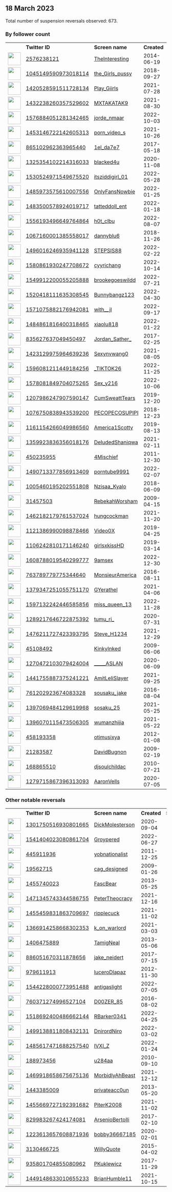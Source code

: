
## 18 March 2023
Total number of suspension reversals observed: 673.

### By follower count
<table><tr><th></th><th align="left">Twitter ID</th><th align="left">Screen name</th>
<th align="left">Created</th><th align="left">Status</th><th align="left">Suspended</th><th align="left">Followers</th>
<tr><td><a href="https://pbs.twimg.com/profile_images/848447038752604160/H-5KHcYu_normal.jpg"><img src="https://pbs.twimg.com/profile_images/848447038752604160/H-5KHcYu_normal.jpg" width="40px" height="40px" align="center"/></a></td><td><a href="https://twitter.com/intent/user?user_id=2576238121">2576238121</a></td><td><a href="https://twitter.com/Thelnteresting">Thelnteresting</a></td><td>2014-06-19</td><td align="center"></td><td></td><td>1205355</td></tr>
<tr><td><a href="https://pbs.twimg.com/profile_images/1587061014562066432/f_NGLFvn_normal.jpg"><img src="https://pbs.twimg.com/profile_images/1587061014562066432/f_NGLFvn_normal.jpg" width="40px" height="40px" align="center"/></a></td><td><a href="https://twitter.com/intent/user?user_id=1045149590973018114">1045149590973018114</a></td><td><a href="https://twitter.com/the_Girls_pussy">the_Girls_pussy</a></td><td>2018-09-27</td><td align="center"></td><td>2023-02-04</td><td>461808</td></tr>
<tr><td><a href="https://pbs.twimg.com/profile_images/1455764782196432896/N1fnybzG_normal.jpg"><img src="https://pbs.twimg.com/profile_images/1455764782196432896/N1fnybzG_normal.jpg" width="40px" height="40px" align="center"/></a></td><td><a href="https://twitter.com/intent/user?user_id=1420528591511728134">1420528591511728134</a></td><td><a href="https://twitter.com/Play_Giirls">Play_Giirls</a></td><td>2021-07-28</td><td align="center"></td><td>2023-02-04</td><td>391120</td></tr>
<tr><td><a href="https://pbs.twimg.com/profile_images/1643619506969882625/fc2Oli5O_normal.jpg"><img src="https://pbs.twimg.com/profile_images/1643619506969882625/fc2Oli5O_normal.jpg" width="40px" height="40px" align="center"/></a></td><td><a href="https://twitter.com/intent/user?user_id=1432238260357529602">1432238260357529602</a></td><td><a href="https://twitter.com/MXTAKATAK9">MXTAKATAK9</a></td><td>2021-08-30</td><td align="center"></td><td>2023-02-03</td><td>323608</td></tr>
<tr><td><a href="https://pbs.twimg.com/profile_images/1636936887859576832/Lld-VudS_normal.jpg"><img src="https://pbs.twimg.com/profile_images/1636936887859576832/Lld-VudS_normal.jpg" width="40px" height="40px" align="center"/></a></td><td><a href="https://twitter.com/intent/user?user_id=1576884051281342465">1576884051281342465</a></td><td><a href="https://twitter.com/jorde_nmaar">jorde_nmaar</a></td><td>2022-10-03</td><td align="center"></td><td>2023-02-04</td><td>302561</td></tr>
<tr><td><a href="https://pbs.twimg.com/profile_images/1643479195690102784/Tabu1nxn_normal.jpg"><img src="https://pbs.twimg.com/profile_images/1643479195690102784/Tabu1nxn_normal.jpg" width="40px" height="40px" align="center"/></a></td><td><a href="https://twitter.com/intent/user?user_id=1453146722142605313">1453146722142605313</a></td><td><a href="https://twitter.com/porn_video_s">porn_video_s</a></td><td>2021-10-26</td><td align="center"></td><td>2023-02-04</td><td>296678</td></tr>
<tr><td><a href="https://pbs.twimg.com/profile_images/1270676762607960064/NOzrFktV_normal.jpg"><img src="https://pbs.twimg.com/profile_images/1270676762607960064/NOzrFktV_normal.jpg" width="40px" height="40px" align="center"/></a></td><td><a href="https://twitter.com/intent/user?user_id=865102962363965440">865102962363965440</a></td><td><a href="https://twitter.com/1el_da7e7">1el_da7e7</a></td><td>2017-05-18</td><td align="center"></td><td>2022-08-15</td><td>259943</td></tr>
<tr><td><a href="https://pbs.twimg.com/profile_images/1551964296350994434/5VucnEgI_normal.jpg"><img src="https://pbs.twimg.com/profile_images/1551964296350994434/5VucnEgI_normal.jpg" width="40px" height="40px" align="center"/></a></td><td><a href="https://twitter.com/intent/user?user_id=1325354102214316033">1325354102214316033</a></td><td><a href="https://twitter.com/blacked4u">blacked4u</a></td><td>2020-11-08</td><td align="center"></td><td>2023-02-04</td><td>225660</td></tr>
<tr><td><a href="https://pbs.twimg.com/profile_images/1636580331578101760/-lNkSU8w_normal.jpg"><img src="https://pbs.twimg.com/profile_images/1636580331578101760/-lNkSU8w_normal.jpg" width="40px" height="40px" align="center"/></a></td><td><a href="https://twitter.com/intent/user?user_id=1530524971549675520">1530524971549675520</a></td><td><a href="https://twitter.com/itsziddigirl_01">itsziddigirl_01</a></td><td>2022-05-28</td><td align="center"></td><td>2023-02-03</td><td>221459</td></tr>
<tr><td><a href="https://pbs.twimg.com/profile_images/1638761992520384516/fzOk2xpi_normal.jpg"><img src="https://pbs.twimg.com/profile_images/1638761992520384516/fzOk2xpi_normal.jpg" width="40px" height="40px" align="center"/></a></td><td><a href="https://twitter.com/intent/user?user_id=1485973575610007556">1485973575610007556</a></td><td><a href="https://twitter.com/OnlyFansNowbie">OnlyFansNowbie</a></td><td>2022-01-25</td><td align="center"></td><td>2023-02-03</td><td>218801</td></tr>
<tr><td><a href="https://pbs.twimg.com/profile_images/1612151679918673922/1E_4cY6l_normal.jpg"><img src="https://pbs.twimg.com/profile_images/1612151679918673922/1E_4cY6l_normal.jpg" width="40px" height="40px" align="center"/></a></td><td><a href="https://twitter.com/intent/user?user_id=1483500578924019717">1483500578924019717</a></td><td><a href="https://twitter.com/tatteddoll_ent">tatteddoll_ent</a></td><td>2022-01-18</td><td align="center"></td><td>2023-02-04</td><td>217921</td></tr>
<tr><td><a href="https://pbs.twimg.com/profile_images/1575715618791170048/pg_7PSH3_normal.jpg"><img src="https://pbs.twimg.com/profile_images/1575715618791170048/pg_7PSH3_normal.jpg" width="40px" height="40px" align="center"/></a></td><td><a href="https://twitter.com/intent/user?user_id=1556193496649764864">1556193496649764864</a></td><td><a href="https://twitter.com/h0t_clbu">h0t_clbu</a></td><td>2022-08-07</td><td align="center"></td><td>2023-02-03</td><td>204224</td></tr>
<tr><td><a href="https://pbs.twimg.com/profile_images/1636635235096862720/cPoMLsKy_normal.jpg"><img src="https://pbs.twimg.com/profile_images/1636635235096862720/cPoMLsKy_normal.jpg" width="40px" height="40px" align="center"/></a></td><td><a href="https://twitter.com/intent/user?user_id=1067160001385558017">1067160001385558017</a></td><td><a href="https://twitter.com/dannyblu6">dannyblu6</a></td><td>2018-11-26</td><td align="center"></td><td></td><td>153646</td></tr>
<tr><td><a href="https://pbs.twimg.com/profile_images/1573194526939697152/Hn_J7Zvl_normal.jpg"><img src="https://pbs.twimg.com/profile_images/1573194526939697152/Hn_J7Zvl_normal.jpg" width="40px" height="40px" align="center"/></a></td><td><a href="https://twitter.com/intent/user?user_id=1496016246935941128">1496016246935941128</a></td><td><a href="https://twitter.com/STEPSIS88">STEPSIS88</a></td><td>2022-02-22</td><td align="center"></td><td>2023-02-04</td><td>150618</td></tr>
<tr><td><a href="https://pbs.twimg.com/profile_images/1617043999411535874/DXz18Nb8_normal.jpg"><img src="https://pbs.twimg.com/profile_images/1617043999411535874/DXz18Nb8_normal.jpg" width="40px" height="40px" align="center"/></a></td><td><a href="https://twitter.com/intent/user?user_id=1580861930247708672">1580861930247708672</a></td><td><a href="https://twitter.com/cyyrichang">cyyrichang</a></td><td>2022-10-14</td><td align="center"></td><td>2023-02-04</td><td>142414</td></tr>
<tr><td><a href="https://pbs.twimg.com/profile_images/1593657116857962498/ch7BIfv1_normal.jpg"><img src="https://pbs.twimg.com/profile_images/1593657116857962498/ch7BIfv1_normal.jpg" width="40px" height="40px" align="center"/></a></td><td><a href="https://twitter.com/intent/user?user_id=1549912200055205888">1549912200055205888</a></td><td><a href="https://twitter.com/brookegoeswildd">brookegoeswildd</a></td><td>2022-07-21</td><td align="center"></td><td>2023-02-04</td><td>142269</td></tr>
<tr><td><a href="https://pbs.twimg.com/profile_images/1520422560541855744/fR0yjHZR_normal.jpg"><img src="https://pbs.twimg.com/profile_images/1520422560541855744/fR0yjHZR_normal.jpg" width="40px" height="40px" align="center"/></a></td><td><a href="https://twitter.com/intent/user?user_id=1520418111635308545">1520418111635308545</a></td><td><a href="https://twitter.com/Bunnybangz123">Bunnybangz123</a></td><td>2022-04-30</td><td align="center"></td><td>2023-02-03</td><td>140732</td></tr>
<tr><td><a href="https://pbs.twimg.com/profile_images/1644597006932013057/Zt51PvAP_normal.jpg"><img src="https://pbs.twimg.com/profile_images/1644597006932013057/Zt51PvAP_normal.jpg" width="40px" height="40px" align="center"/></a></td><td><a href="https://twitter.com/intent/user?user_id=1571075882176942081">1571075882176942081</a></td><td><a href="https://twitter.com/with__jl">with__jl</a></td><td>2022-09-17</td><td align="center"></td><td>2023-02-03</td><td>140479</td></tr>
<tr><td><a href="https://pbs.twimg.com/profile_images/1643205212684025856/3b7XT0HI_normal.jpg"><img src="https://pbs.twimg.com/profile_images/1643205212684025856/3b7XT0HI_normal.jpg" width="40px" height="40px" align="center"/></a></td><td><a href="https://twitter.com/intent/user?user_id=1484861816400318465">1484861816400318465</a></td><td><a href="https://twitter.com/xiaolu818">xiaolu818</a></td><td>2022-01-22</td><td align="center"></td><td>2023-02-03</td><td>138778</td></tr>
<tr><td><a href="https://pbs.twimg.com/profile_images/1637221012520730624/C15Uzztu_normal.jpg"><img src="https://pbs.twimg.com/profile_images/1637221012520730624/C15Uzztu_normal.jpg" width="40px" height="40px" align="center"/></a></td><td><a href="https://twitter.com/intent/user?user_id=835627637049450497">835627637049450497</a></td><td><a href="https://twitter.com/Jordan_Sather_">Jordan_Sather_</a></td><td>2017-02-25</td><td align="center"></td><td></td><td>130091</td></tr>
<tr><td><a href="https://pbs.twimg.com/profile_images/1568872079503822855/hzuUGMDm_normal.jpg"><img src="https://pbs.twimg.com/profile_images/1568872079503822855/hzuUGMDm_normal.jpg" width="40px" height="40px" align="center"/></a></td><td><a href="https://twitter.com/intent/user?user_id=1423129975964639236">1423129975964639236</a></td><td><a href="https://twitter.com/Sexynvwang0">Sexynvwang0</a></td><td>2021-08-05</td><td align="center"></td><td>2023-02-03</td><td>124816</td></tr>
<tr><td><a href="https://pbs.twimg.com/profile_images/1596081526609178624/DQltT55t_normal.png"><img src="https://pbs.twimg.com/profile_images/1596081526609178624/DQltT55t_normal.png" width="40px" height="40px" align="center"/></a></td><td><a href="https://twitter.com/intent/user?user_id=1596081211449184256">1596081211449184256</a></td><td><a href="https://twitter.com/_TIKTOK26">_TIKTOK26</a></td><td>2022-11-25</td><td align="center"></td><td>2023-02-03</td><td>115889</td></tr>
<tr><td><a href="https://pbs.twimg.com/profile_images/1578082716935155712/6tkxTxJL_normal.jpg"><img src="https://pbs.twimg.com/profile_images/1578082716935155712/6tkxTxJL_normal.jpg" width="40px" height="40px" align="center"/></a></td><td><a href="https://twitter.com/intent/user?user_id=1578081849704075265">1578081849704075265</a></td><td><a href="https://twitter.com/Sex_y216">Sex_y216</a></td><td>2022-10-06</td><td align="center"></td><td>2023-02-04</td><td>111723</td></tr>
<tr><td><a href="https://pbs.twimg.com/profile_images/1218833533088612354/ahtl-qz9_normal.jpg"><img src="https://pbs.twimg.com/profile_images/1218833533088612354/ahtl-qz9_normal.jpg" width="40px" height="40px" align="center"/></a></td><td><a href="https://twitter.com/intent/user?user_id=1207986247907590147">1207986247907590147</a></td><td><a href="https://twitter.com/CumSweattTears">CumSweattTears</a></td><td>2019-12-20</td><td align="center"></td><td>2023-02-04</td><td>97487</td></tr>
<tr><td><a href="https://pbs.twimg.com/profile_images/1618398770097709061/ppzKD2tX_normal.jpg"><img src="https://pbs.twimg.com/profile_images/1618398770097709061/ppzKD2tX_normal.jpg" width="40px" height="40px" align="center"/></a></td><td><a href="https://twitter.com/intent/user?user_id=1076750838943539200">1076750838943539200</a></td><td><a href="https://twitter.com/PECOPECOSUPIPI">PECOPECOSUPIPI</a></td><td>2018-12-23</td><td align="center"></td><td>2023-02-05</td><td>96306</td></tr>
<tr><td><a href="https://pbs.twimg.com/profile_images/1483494731732692999/lAEpflX2_normal.jpg"><img src="https://pbs.twimg.com/profile_images/1483494731732692999/lAEpflX2_normal.jpg" width="40px" height="40px" align="center"/></a></td><td><a href="https://twitter.com/intent/user?user_id=1161154266049986560">1161154266049986560</a></td><td><a href="https://twitter.com/America1Scotty">America1Scotty</a></td><td>2019-08-13</td><td align="center"></td><td>2022-09-01</td><td>75332</td></tr>
<tr><td><a href="https://pbs.twimg.com/profile_images/1359931150345584647/RXtonI2E_normal.jpg"><img src="https://pbs.twimg.com/profile_images/1359931150345584647/RXtonI2E_normal.jpg" width="40px" height="40px" align="center"/></a></td><td><a href="https://twitter.com/intent/user?user_id=1359923836356018176">1359923836356018176</a></td><td><a href="https://twitter.com/DeIudedShaniqwa">DeIudedShaniqwa</a></td><td>2021-02-11</td><td align="center"></td><td>2022-03-14</td><td>59329</td></tr>
<tr><td><a href="https://pbs.twimg.com/profile_images/1638424209830428672/MB8GggvL_normal.jpg"><img src="https://pbs.twimg.com/profile_images/1638424209830428672/MB8GggvL_normal.jpg" width="40px" height="40px" align="center"/></a></td><td><a href="https://twitter.com/intent/user?user_id=450235955">450235955</a></td><td><a href="https://twitter.com/4Mischief">4Mischief</a></td><td>2011-12-30</td><td align="center"></td><td>2022-02-14</td><td>59020</td></tr>
<tr><td><a href="https://pbs.twimg.com/profile_images/1620725290984177664/muyCVMiD_normal.jpg"><img src="https://pbs.twimg.com/profile_images/1620725290984177664/muyCVMiD_normal.jpg" width="40px" height="40px" align="center"/></a></td><td><a href="https://twitter.com/intent/user?user_id=1490713377856913409">1490713377856913409</a></td><td><a href="https://twitter.com/porntube9991">porntube9991</a></td><td>2022-02-07</td><td align="center"></td><td>2023-02-04</td><td>54076</td></tr>
<tr><td><a href="https://pbs.twimg.com/profile_images/1639698329863966720/qCgIld2E_normal.jpg"><img src="https://pbs.twimg.com/profile_images/1639698329863966720/qCgIld2E_normal.jpg" width="40px" height="40px" align="center"/></a></td><td><a href="https://twitter.com/intent/user?user_id=1005460195202551808">1005460195202551808</a></td><td><a href="https://twitter.com/Nzisaa_Kyalo">Nzisaa_Kyalo</a></td><td>2018-06-09</td><td align="center"></td><td>2022-08-26</td><td>50173</td></tr>
<tr><td><a href="https://pbs.twimg.com/profile_images/1045301015447310336/i6lgpz7T_normal.jpg"><img src="https://pbs.twimg.com/profile_images/1045301015447310336/i6lgpz7T_normal.jpg" width="40px" height="40px" align="center"/></a></td><td><a href="https://twitter.com/intent/user?user_id=31457503">31457503</a></td><td><a href="https://twitter.com/RebekahWorsham">RebekahWorsham</a></td><td>2009-04-15</td><td align="center">🚫</td><td></td><td>49711</td></tr>
<tr><td><a href="https://pbs.twimg.com/profile_images/1462188677443031042/5sJuAhKO_normal.jpg"><img src="https://pbs.twimg.com/profile_images/1462188677443031042/5sJuAhKO_normal.jpg" width="40px" height="40px" align="center"/></a></td><td><a href="https://twitter.com/intent/user?user_id=1462182179761537024">1462182179761537024</a></td><td><a href="https://twitter.com/hungcockman">hungcockman</a></td><td>2021-11-20</td><td align="center"></td><td>2023-02-04</td><td>39710</td></tr>
<tr><td><a href="https://pbs.twimg.com/profile_images/1616059940921135104/4eVN9hwD_normal.jpg"><img src="https://pbs.twimg.com/profile_images/1616059940921135104/4eVN9hwD_normal.jpg" width="40px" height="40px" align="center"/></a></td><td><a href="https://twitter.com/intent/user?user_id=1121386990098878466">1121386990098878466</a></td><td><a href="https://twitter.com/Video0X">Video0X</a></td><td>2019-04-25</td><td align="center"></td><td>2023-02-04</td><td>36925</td></tr>
<tr><td><a href="https://pbs.twimg.com/profile_images/1405118038190428160/ZP5JSLBv_normal.jpg"><img src="https://pbs.twimg.com/profile_images/1405118038190428160/ZP5JSLBv_normal.jpg" width="40px" height="40px" align="center"/></a></td><td><a href="https://twitter.com/intent/user?user_id=1106242810171146240">1106242810171146240</a></td><td><a href="https://twitter.com/girlsxkissHD">girlsxkissHD</a></td><td>2019-03-14</td><td align="center"></td><td>2023-02-04</td><td>32268</td></tr>
<tr><td><a href="https://pbs.twimg.com/profile_images/1613670997907103744/mf5SXk6R_normal.jpg"><img src="https://pbs.twimg.com/profile_images/1613670997907103744/mf5SXk6R_normal.jpg" width="40px" height="40px" align="center"/></a></td><td><a href="https://twitter.com/intent/user?user_id=1608788019540299777">1608788019540299777</a></td><td><a href="https://twitter.com/9amsex">9amsex</a></td><td>2022-12-30</td><td align="center"></td><td>2023-01-28</td><td>30149</td></tr>
<tr><td><a href="https://pbs.twimg.com/profile_images/1104818208639352832/L8mhG73d_normal.png"><img src="https://pbs.twimg.com/profile_images/1104818208639352832/L8mhG73d_normal.png" width="40px" height="40px" align="center"/></a></td><td><a href="https://twitter.com/intent/user?user_id=763789779775344640">763789779775344640</a></td><td><a href="https://twitter.com/MonsieurAmerica">MonsieurAmerica</a></td><td>2016-08-11</td><td align="center"></td><td></td><td>29925</td></tr>
<tr><td><a href="https://pbs.twimg.com/profile_images/1638951105353723904/SSdDV7JS_normal.jpg"><img src="https://pbs.twimg.com/profile_images/1638951105353723904/SSdDV7JS_normal.jpg" width="40px" height="40px" align="center"/></a></td><td><a href="https://twitter.com/intent/user?user_id=1379347251055751170">1379347251055751170</a></td><td><a href="https://twitter.com/GYerathel">GYerathel</a></td><td>2021-04-06</td><td align="center"></td><td>2022-09-19</td><td>29803</td></tr>
<tr><td><a href="https://pbs.twimg.com/profile_images/1598542926962778112/p-Uk0MPz_normal.jpg"><img src="https://pbs.twimg.com/profile_images/1598542926962778112/p-Uk0MPz_normal.jpg" width="40px" height="40px" align="center"/></a></td><td><a href="https://twitter.com/intent/user?user_id=1597132242446585856">1597132242446585856</a></td><td><a href="https://twitter.com/miss_queen_13">miss_queen_13</a></td><td>2022-11-28</td><td align="center"></td><td>2023-02-03</td><td>29041</td></tr>
<tr><td><a href="https://pbs.twimg.com/profile_images/1584268621508845568/FfElHhPt_normal.jpg"><img src="https://pbs.twimg.com/profile_images/1584268621508845568/FfElHhPt_normal.jpg" width="40px" height="40px" align="center"/></a></td><td><a href="https://twitter.com/intent/user?user_id=1289217646722875392">1289217646722875392</a></td><td><a href="https://twitter.com/tumu_ri_">tumu_ri_</a></td><td>2020-07-31</td><td align="center">👋</td><td>2023-02-03</td><td>25789</td></tr>
<tr><td><a href="https://pbs.twimg.com/profile_images/1526594111490359299/SDcgDxpB_normal.jpg"><img src="https://pbs.twimg.com/profile_images/1526594111490359299/SDcgDxpB_normal.jpg" width="40px" height="40px" align="center"/></a></td><td><a href="https://twitter.com/intent/user?user_id=1476211727423393795">1476211727423393795</a></td><td><a href="https://twitter.com/Steve_H1234">Steve_H1234</a></td><td>2021-12-29</td><td align="center"></td><td>2023-02-05</td><td>22556</td></tr>
<tr><td><a href="https://pbs.twimg.com/profile_images/1468190247519277056/1qwgOnaO_normal.jpg"><img src="https://pbs.twimg.com/profile_images/1468190247519277056/1qwgOnaO_normal.jpg" width="40px" height="40px" align="center"/></a></td><td><a href="https://twitter.com/intent/user?user_id=45108492">45108492</a></td><td><a href="https://twitter.com/KinkyInked">KinkyInked</a></td><td>2009-06-06</td><td align="center"></td><td>2023-02-04</td><td>19989</td></tr>
<tr><td><a href="https://pbs.twimg.com/profile_images/1342393493440884737/PHjgBTxL_normal.jpg"><img src="https://pbs.twimg.com/profile_images/1342393493440884737/PHjgBTxL_normal.jpg" width="40px" height="40px" align="center"/></a></td><td><a href="https://twitter.com/intent/user?user_id=1270472103079424004">1270472103079424004</a></td><td><a href="https://twitter.com/_____ASLAN">_____ASLAN</a></td><td>2020-06-09</td><td align="center"></td><td>2022-07-26</td><td>19629</td></tr>
<tr><td><a href="https://pbs.twimg.com/profile_images/1591646041564008448/pBhzEPOs_normal.jpg"><img src="https://pbs.twimg.com/profile_images/1591646041564008448/pBhzEPOs_normal.jpg" width="40px" height="40px" align="center"/></a></td><td><a href="https://twitter.com/intent/user?user_id=1441755887375241221">1441755887375241221</a></td><td><a href="https://twitter.com/AmitLeliSlayer">AmitLeliSlayer</a></td><td>2021-09-25</td><td align="center"></td><td>2023-02-28</td><td>16347</td></tr>
<tr><td><a href="https://pbs.twimg.com/profile_images/1490849988238520323/OrMprgcD_normal.jpg"><img src="https://pbs.twimg.com/profile_images/1490849988238520323/OrMprgcD_normal.jpg" width="40px" height="40px" align="center"/></a></td><td><a href="https://twitter.com/intent/user?user_id=761202923674083328">761202923674083328</a></td><td><a href="https://twitter.com/sousaku_jake">sousaku_jake</a></td><td>2016-08-04</td><td align="center"></td><td>2023-02-03</td><td>16136</td></tr>
<tr><td><a href="https://pbs.twimg.com/profile_images/1464257977989632001/49DJIUT5_normal.jpg"><img src="https://pbs.twimg.com/profile_images/1464257977989632001/49DJIUT5_normal.jpg" width="40px" height="40px" align="center"/></a></td><td><a href="https://twitter.com/intent/user?user_id=1397069484129619968">1397069484129619968</a></td><td><a href="https://twitter.com/sosaku_25">sosaku_25</a></td><td>2021-05-25</td><td align="center"></td><td>2023-02-04</td><td>14458</td></tr>
<tr><td><a href="https://pbs.twimg.com/profile_images/1595613650903076865/iJvqe6KN_normal.jpg"><img src="https://pbs.twimg.com/profile_images/1595613650903076865/iJvqe6KN_normal.jpg" width="40px" height="40px" align="center"/></a></td><td><a href="https://twitter.com/intent/user?user_id=1396070115473506305">1396070115473506305</a></td><td><a href="https://twitter.com/wumanzhijia">wumanzhijia</a></td><td>2021-05-22</td><td align="center">🚫</td><td>2023-02-04</td><td>10331</td></tr>
<tr><td><a href="https://pbs.twimg.com/profile_images/1522865225959047174/rFnRQ1Jd_normal.jpg"><img src="https://pbs.twimg.com/profile_images/1522865225959047174/rFnRQ1Jd_normal.jpg" width="40px" height="40px" align="center"/></a></td><td><a href="https://twitter.com/intent/user?user_id=458193358">458193358</a></td><td><a href="https://twitter.com/otimusixya">otimusixya</a></td><td>2012-01-08</td><td align="center"></td><td>2023-02-03</td><td>10309</td></tr>
<tr><td><a href="https://pbs.twimg.com/profile_images/1638265491340017664/WPf-jkNN_normal.jpg"><img src="https://pbs.twimg.com/profile_images/1638265491340017664/WPf-jkNN_normal.jpg" width="40px" height="40px" align="center"/></a></td><td><a href="https://twitter.com/intent/user?user_id=21283587">21283587</a></td><td><a href="https://twitter.com/DavidBugnon">DavidBugnon</a></td><td>2009-02-19</td><td align="center"></td><td></td><td>10264</td></tr>
<tr><td><a href="https://pbs.twimg.com/profile_images/1642797723433811969/-E90xcrK_normal.jpg"><img src="https://pbs.twimg.com/profile_images/1642797723433811969/-E90xcrK_normal.jpg" width="40px" height="40px" align="center"/></a></td><td><a href="https://twitter.com/intent/user?user_id=168865510">168865510</a></td><td><a href="https://twitter.com/djsoulchildac">djsoulchildac</a></td><td>2010-07-21</td><td align="center"></td><td>2023-02-20</td><td>10205</td></tr>
<tr><td><a href="https://pbs.twimg.com/profile_images/1426092677897072641/dThX-1KZ_normal.jpg"><img src="https://pbs.twimg.com/profile_images/1426092677897072641/dThX-1KZ_normal.jpg" width="40px" height="40px" align="center"/></a></td><td><a href="https://twitter.com/intent/user?user_id=1279715867396313093">1279715867396313093</a></td><td><a href="https://twitter.com/AaronVells">AaronVells</a></td><td>2020-07-05</td><td align="center"></td><td></td><td>9615</td></tr>
</table>

### Other notable reversals
<table><tr><th></th><th align="left">Twitter ID</th><th align="left">Screen name</th>
<th align="left">Created</th><th align="left">Status</th><th align="left">Suspended</th><th align="left">Followers</th>
<tr><td><a href="https://pbs.twimg.com/profile_images/1637503333362442241/UuQB011w_normal.jpg"><img src="https://pbs.twimg.com/profile_images/1637503333362442241/UuQB011w_normal.jpg" width="40px" height="40px" align="center"/></a></td><td><a href="https://twitter.com/intent/user?user_id=1301750516930801665">1301750516930801665</a></td><td><a href="https://twitter.com/DickMolesterson">DickMolesterson</a></td><td>2020-09-04</td><td align="center"></td><td>2022-09-03</td><td>2639</td></tr>
<tr><td><a href="https://pbs.twimg.com/profile_images/1637051840079581186/ub6EJFqq_normal.jpg"><img src="https://pbs.twimg.com/profile_images/1637051840079581186/ub6EJFqq_normal.jpg" width="40px" height="40px" align="center"/></a></td><td><a href="https://twitter.com/intent/user?user_id=1541404023080861704">1541404023080861704</a></td><td><a href="https://twitter.com/Groypered">Groypered</a></td><td>2022-06-27</td><td align="center">🚫</td><td>2022-08-29</td><td>1225</td></tr>
<tr><td><a href="https://pbs.twimg.com/profile_images/1578742489372139521/wByn0MDH_normal.jpg"><img src="https://pbs.twimg.com/profile_images/1578742489372139521/wByn0MDH_normal.jpg" width="40px" height="40px" align="center"/></a></td><td><a href="https://twitter.com/intent/user?user_id=445911936">445911936</a></td><td><a href="https://twitter.com/yobnationalist">yobnationalist</a></td><td>2011-12-25</td><td align="center"></td><td>2022-12-12</td><td>365</td></tr>
<tr><td><a href="https://pbs.twimg.com/profile_images/1331326070985932800/fEySWtFj_normal.jpg"><img src="https://pbs.twimg.com/profile_images/1331326070985932800/fEySWtFj_normal.jpg" width="40px" height="40px" align="center"/></a></td><td><a href="https://twitter.com/intent/user?user_id=19562715">19562715</a></td><td><a href="https://twitter.com/cag_designed">cag_designed</a></td><td>2009-01-26</td><td align="center"></td><td>2023-03-15</td><td>477</td></tr>
<tr><td><a href="https://pbs.twimg.com/profile_images/1214344226986700800/p8KR3Vi0_normal.jpg"><img src="https://pbs.twimg.com/profile_images/1214344226986700800/p8KR3Vi0_normal.jpg" width="40px" height="40px" align="center"/></a></td><td><a href="https://twitter.com/intent/user?user_id=1455740023">1455740023</a></td><td><a href="https://twitter.com/FascBear">FascBear</a></td><td>2013-05-25</td><td align="center"></td><td>2022-12-19</td><td>323</td></tr>
<tr><td><a href="https://pbs.twimg.com/profile_images/1510385770678394887/PNuL5vBC_normal.jpg"><img src="https://pbs.twimg.com/profile_images/1510385770678394887/PNuL5vBC_normal.jpg" width="40px" height="40px" align="center"/></a></td><td><a href="https://twitter.com/intent/user?user_id=1471345743344586755">1471345743344586755</a></td><td><a href="https://twitter.com/PeterTheocracy">PeterTheocracy</a></td><td>2021-12-16</td><td align="center">🔒</td><td>2022-08-18</td><td>1084</td></tr>
<tr><td><a href="https://pbs.twimg.com/profile_images/1574447970069749762/eBRpWrka_normal.jpg"><img src="https://pbs.twimg.com/profile_images/1574447970069749762/eBRpWrka_normal.jpg" width="40px" height="40px" align="center"/></a></td><td><a href="https://twitter.com/intent/user?user_id=1455459831863709697">1455459831863709697</a></td><td><a href="https://twitter.com/ripplecuck">ripplecuck</a></td><td>2021-11-02</td><td align="center"></td><td>2023-01-03</td><td>257</td></tr>
<tr><td><a href="https://pbs.twimg.com/profile_images/1519814113203044354/AYxXkm99_normal.jpg"><img src="https://pbs.twimg.com/profile_images/1519814113203044354/AYxXkm99_normal.jpg" width="40px" height="40px" align="center"/></a></td><td><a href="https://twitter.com/intent/user?user_id=1366914258668302353">1366914258668302353</a></td><td><a href="https://twitter.com/k_on_warlord">k_on_warlord</a></td><td>2021-03-03</td><td align="center"></td><td>2022-10-05</td><td>2860</td></tr>
<tr><td><a href="https://pbs.twimg.com/profile_images/499916372185346048/O2xYF4vv_normal.jpeg"><img src="https://pbs.twimg.com/profile_images/499916372185346048/O2xYF4vv_normal.jpeg" width="40px" height="40px" align="center"/></a></td><td><a href="https://twitter.com/intent/user?user_id=1406475889">1406475889</a></td><td><a href="https://twitter.com/TamigNeal">TamigNeal</a></td><td>2013-05-06</td><td align="center">🔒</td><td>2023-03-09</td><td>19</td></tr>
<tr><td><a href="https://pbs.twimg.com/profile_images/1566933831621419010/v_5OITbR_normal.jpg"><img src="https://pbs.twimg.com/profile_images/1566933831621419010/v_5OITbR_normal.jpg" width="40px" height="40px" align="center"/></a></td><td><a href="https://twitter.com/intent/user?user_id=886051670311878656">886051670311878656</a></td><td><a href="https://twitter.com/jake_neidert">jake_neidert</a></td><td>2017-07-15</td><td align="center"></td><td>2022-10-30</td><td>1070</td></tr>
<tr><td><a href="https://pbs.twimg.com/profile_images/1582880634074177537/20CLJoBd_normal.jpg"><img src="https://pbs.twimg.com/profile_images/1582880634074177537/20CLJoBd_normal.jpg" width="40px" height="40px" align="center"/></a></td><td><a href="https://twitter.com/intent/user?user_id=979611913">979611913</a></td><td><a href="https://twitter.com/luceroDlapaz">luceroDlapaz</a></td><td>2012-11-30</td><td align="center"></td><td>2022-12-19</td><td>271</td></tr>
<tr><td><a href="https://pbs.twimg.com/profile_images/1544281299849994240/7_0esjyQ_normal.jpg"><img src="https://pbs.twimg.com/profile_images/1544281299849994240/7_0esjyQ_normal.jpg" width="40px" height="40px" align="center"/></a></td><td><a href="https://twitter.com/intent/user?user_id=1544228000773951488">1544228000773951488</a></td><td><a href="https://twitter.com/antigaslight">antigaslight</a></td><td>2022-07-05</td><td align="center"></td><td>2022-12-18</td><td>222</td></tr>
<tr><td><a href="https://pbs.twimg.com/profile_images/1508641670266507264/825y1SjB_normal.jpg"><img src="https://pbs.twimg.com/profile_images/1508641670266507264/825y1SjB_normal.jpg" width="40px" height="40px" align="center"/></a></td><td><a href="https://twitter.com/intent/user?user_id=760371274996527104">760371274996527104</a></td><td><a href="https://twitter.com/D00ZER_85">D00ZER_85</a></td><td>2016-08-02</td><td align="center"></td><td>2022-05-15</td><td>841</td></tr>
<tr><td><a href="https://pbs.twimg.com/profile_images/1644560278753869824/4gNW511F_normal.jpg"><img src="https://pbs.twimg.com/profile_images/1644560278753869824/4gNW511F_normal.jpg" width="40px" height="40px" align="center"/></a></td><td><a href="https://twitter.com/intent/user?user_id=1518692400486662144">1518692400486662144</a></td><td><a href="https://twitter.com/RBarker0341">RBarker0341</a></td><td>2022-04-25</td><td align="center"></td><td>2023-03-10</td><td>409</td></tr>
<tr><td><a href="https://pbs.twimg.com/profile_images/1535370984852701184/eL1th9Q5_normal.jpg"><img src="https://pbs.twimg.com/profile_images/1535370984852701184/eL1th9Q5_normal.jpg" width="40px" height="40px" align="center"/></a></td><td><a href="https://twitter.com/intent/user?user_id=1499138811808432131">1499138811808432131</a></td><td><a href="https://twitter.com/DnirordNiro">DnirordNiro</a></td><td>2022-03-02</td><td align="center"></td><td>2023-02-02</td><td>29</td></tr>
<tr><td><a href="https://pbs.twimg.com/profile_images/1608163889543319556/lSU3TxtZ_normal.jpg"><img src="https://pbs.twimg.com/profile_images/1608163889543319556/lSU3TxtZ_normal.jpg" width="40px" height="40px" align="center"/></a></td><td><a href="https://twitter.com/intent/user?user_id=1485617471688257540">1485617471688257540</a></td><td><a href="https://twitter.com/IVXI_Z">IVXI_Z</a></td><td>2022-01-24</td><td align="center"></td><td>2023-01-17</td><td>189</td></tr>
<tr><td><a href="https://pbs.twimg.com/profile_images/1397957097296433155/1HoVae5O_normal.jpg"><img src="https://pbs.twimg.com/profile_images/1397957097296433155/1HoVae5O_normal.jpg" width="40px" height="40px" align="center"/></a></td><td><a href="https://twitter.com/intent/user?user_id=188973456">188973456</a></td><td><a href="https://twitter.com/u284aa">u284aa</a></td><td>2010-09-10</td><td align="center">🔒👋</td><td>2023-02-02</td><td>0</td></tr>
<tr><td><a href="https://pbs.twimg.com/profile_images/1516680115781967877/lTz_C8kT_normal.jpg"><img src="https://pbs.twimg.com/profile_images/1516680115781967877/lTz_C8kT_normal.jpg" width="40px" height="40px" align="center"/></a></td><td><a href="https://twitter.com/intent/user?user_id=1469918658675675136">1469918658675675136</a></td><td><a href="https://twitter.com/MorbidlyAhBeast">MorbidlyAhBeast</a></td><td>2021-12-12</td><td align="center"></td><td>2022-09-18</td><td>200</td></tr>
<tr><td><a href="https://pbs.twimg.com/profile_images/1487346290275110913/dthnJ_vi_normal.jpg"><img src="https://pbs.twimg.com/profile_images/1487346290275110913/dthnJ_vi_normal.jpg" width="40px" height="40px" align="center"/></a></td><td><a href="https://twitter.com/intent/user?user_id=1443385009">1443385009</a></td><td><a href="https://twitter.com/privateacc0un">privateacc0un</a></td><td>2013-05-20</td><td align="center">🔒🚫</td><td>2023-02-02</td><td>0</td></tr>
<tr><td><a href="https://abs.twimg.com/sticky/default_profile_images/default_profile_normal.png"><img src="https://abs.twimg.com/sticky/default_profile_images/default_profile_normal.png" width="40px" height="40px" align="center"/></a></td><td><a href="https://twitter.com/intent/user?user_id=1455669727192391682">1455669727192391682</a></td><td><a href="https://twitter.com/PiterK2008">PiterK2008</a></td><td>2021-11-02</td><td align="center"></td><td>2023-02-03</td><td>1</td></tr>
<tr><td><a href="https://pbs.twimg.com/profile_images/1579319299075981313/oj_hfmSz_normal.jpg"><img src="https://pbs.twimg.com/profile_images/1579319299075981313/oj_hfmSz_normal.jpg" width="40px" height="40px" align="center"/></a></td><td><a href="https://twitter.com/intent/user?user_id=829983267424174081">829983267424174081</a></td><td><a href="https://twitter.com/ArsenioBertolli">ArsenioBertolli</a></td><td>2017-02-10</td><td align="center"></td><td>2022-11-07</td><td>63</td></tr>
<tr><td><a href="https://pbs.twimg.com/profile_images/1583268931984408576/kuKTAL_0_normal.jpg"><img src="https://pbs.twimg.com/profile_images/1583268931984408576/kuKTAL_0_normal.jpg" width="40px" height="40px" align="center"/></a></td><td><a href="https://twitter.com/intent/user?user_id=1223613657608871936">1223613657608871936</a></td><td><a href="https://twitter.com/bobby36667185">bobby36667185</a></td><td>2020-02-01</td><td align="center"></td><td>2023-02-03</td><td>65</td></tr>
<tr><td><a href="https://pbs.twimg.com/profile_images/779683979234578432/sKyamxEc_normal.jpg"><img src="https://pbs.twimg.com/profile_images/779683979234578432/sKyamxEc_normal.jpg" width="40px" height="40px" align="center"/></a></td><td><a href="https://twitter.com/intent/user?user_id=3130466725">3130466725</a></td><td><a href="https://twitter.com/WillyQuote">WillyQuote</a></td><td>2015-04-02</td><td align="center">🔒</td><td>2023-02-03</td><td>65</td></tr>
<tr><td><a href="https://pbs.twimg.com/profile_images/993050622168616960/gFA640M2_normal.jpg"><img src="https://pbs.twimg.com/profile_images/993050622168616960/gFA640M2_normal.jpg" width="40px" height="40px" align="center"/></a></td><td><a href="https://twitter.com/intent/user?user_id=935801704855080962">935801704855080962</a></td><td><a href="https://twitter.com/PKuklewicz">PKuklewicz</a></td><td>2017-11-29</td><td align="center"></td><td>2023-02-03</td><td>690</td></tr>
<tr><td><a href="https://pbs.twimg.com/profile_images/1449149356330860548/shJ_JFsL_normal.jpg"><img src="https://pbs.twimg.com/profile_images/1449149356330860548/shJ_JFsL_normal.jpg" width="40px" height="40px" align="center"/></a></td><td><a href="https://twitter.com/intent/user?user_id=1449148633010655233">1449148633010655233</a></td><td><a href="https://twitter.com/BrianHumble11">BrianHumble11</a></td><td>2021-10-15</td><td align="center"></td><td>2022-12-29</td><td>226</td></tr>
</table>
